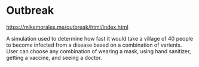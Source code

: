 # Outbreak

https://mikemorales.me/outbreak/html/index.html

A simulation used to determine how fast  it would take a village of 40 people to become infected from a disease based on a combination of varients. User can choose any combination of wearing a mask, using hand sanitizer, getting a vaccine, and seeing a doctor. 